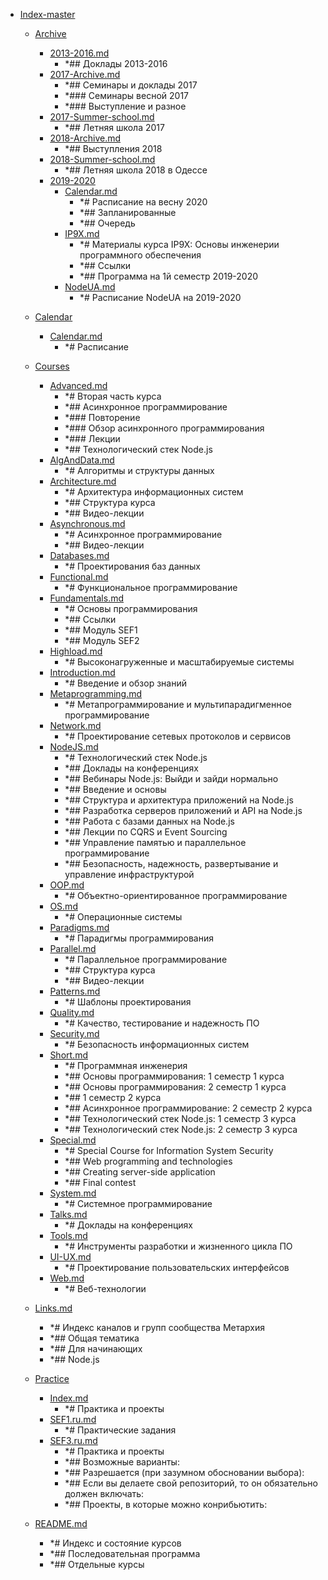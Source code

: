 - <a href = "E:\Node_projects\Node_Way\ArchivTSH_2\ArhivTimur_2\Index-master\cat.Index-master\dir.Index-master.md">Index-master</a>
    - <a href = "E:\Node_projects\Node_Way\ArchivTSH_2\ArhivTimur_2\Index-master\Archive\cat.Archive\dir.Archive.md">Archive</a>
        - <a href = "E:\Node_projects\Node_Way\ArchivTSH_2\ArhivTimur_2\Index-master\Archive\2013-2016.md">2013-2016.md</a>
            - *## Доклады 2013-2016
        - <a href = "E:\Node_projects\Node_Way\ArchivTSH_2\ArhivTimur_2\Index-master\Archive\2017-Archive.md">2017-Archive.md</a>
            - *## Семинары и доклады 2017
            - *### Семинары весной 2017
            - *### Выступление и разное
        - <a href = "E:\Node_projects\Node_Way\ArchivTSH_2\ArhivTimur_2\Index-master\Archive\2017-Summer-school.md">2017-Summer-school.md</a>
            - *## Летняя школа 2017
        - <a href = "E:\Node_projects\Node_Way\ArchivTSH_2\ArhivTimur_2\Index-master\Archive\2018-Archive.md">2018-Archive.md</a>
            - *## Выступления 2018
        - <a href = "E:\Node_projects\Node_Way\ArchivTSH_2\ArhivTimur_2\Index-master\Archive\2018-Summer-school.md">2018-Summer-school.md</a>
            - *## Летняя школа 2018 в Одессе
        - <a href = "E:\Node_projects\Node_Way\ArchivTSH_2\ArhivTimur_2\Index-master\Archive\2019-2020\cat.2019-2020\dir.2019-2020.md">2019-2020</a>
            - <a href = "E:\Node_projects\Node_Way\ArchivTSH_2\ArhivTimur_2\Index-master\Archive\2019-2020\Calendar.md">Calendar.md</a>
                - *# Расписание на весну 2020
                - *## Запланированные
                - *## Очередь
            - <a href = "E:\Node_projects\Node_Way\ArchivTSH_2\ArhivTimur_2\Index-master\Archive\2019-2020\IP9X.md">IP9X.md</a>
                - *# Материалы курса IP9X: Основы инженерии программного обеспечения
                - *## Ссылки
                - *## Программа на 1й семестр 2019-2020
            - <a href = "E:\Node_projects\Node_Way\ArchivTSH_2\ArhivTimur_2\Index-master\Archive\2019-2020\NodeUA.md">NodeUA.md</a>
                - *# Расписание NodeUA на 2019-2020
        
    
    - <a href = "E:\Node_projects\Node_Way\ArchivTSH_2\ArhivTimur_2\Index-master\Calendar\cat.Calendar\dir.Calendar.md">Calendar</a>
        - <a href = "E:\Node_projects\Node_Way\ArchivTSH_2\ArhivTimur_2\Index-master\Calendar\Calendar.md">Calendar.md</a>
            - *# Расписание
    
    - <a href = "E:\Node_projects\Node_Way\ArchivTSH_2\ArhivTimur_2\Index-master\Courses\cat.Courses\dir.Courses.md">Courses</a>
        - <a href = "E:\Node_projects\Node_Way\ArchivTSH_2\ArhivTimur_2\Index-master\Courses\Advanced.md">Advanced.md</a>
            - *# Вторая часть курса
            - *## Асинхронное программирование
            - *### Повторение
            - *### Обзор асинхронного программирования
            - *### Лекции
            - *## Технологический стек Node.js
        - <a href = "E:\Node_projects\Node_Way\ArchivTSH_2\ArhivTimur_2\Index-master\Courses\AlgAndData.md">AlgAndData.md</a>
            - *# Алгоритмы и структуры данных
        - <a href = "E:\Node_projects\Node_Way\ArchivTSH_2\ArhivTimur_2\Index-master\Courses\Architecture.md">Architecture.md</a>
            - *# Архитектура информационных систем
            - *## Структура курса
            - *## Видео-лекции
        - <a href = "E:\Node_projects\Node_Way\ArchivTSH_2\ArhivTimur_2\Index-master\Courses\Asynchronous.md">Asynchronous.md</a>
            - *# Асинхронное программирование
            - *## Видео-лекции
        - <a href = "E:\Node_projects\Node_Way\ArchivTSH_2\ArhivTimur_2\Index-master\Courses\Databases.md">Databases.md</a>
            - *# Проектирования баз данных
        - <a href = "E:\Node_projects\Node_Way\ArchivTSH_2\ArhivTimur_2\Index-master\Courses\Functional.md">Functional.md</a>
            - *# Функциональное программирование
        - <a href = "E:\Node_projects\Node_Way\ArchivTSH_2\ArhivTimur_2\Index-master\Courses\Fundamentals.md">Fundamentals.md</a>
            - *# Основы программирования
            - *## Ссылки
            - *## Модуль SEF1
            - *## Модуль SEF2
        - <a href = "E:\Node_projects\Node_Way\ArchivTSH_2\ArhivTimur_2\Index-master\Courses\Highload.md">Highload.md</a>
            - *# Высоконагруженные и масштабируемые системы
        - <a href = "E:\Node_projects\Node_Way\ArchivTSH_2\ArhivTimur_2\Index-master\Courses\Introduction.md">Introduction.md</a>
            - *# Введение и обзор знаний
        - <a href = "E:\Node_projects\Node_Way\ArchivTSH_2\ArhivTimur_2\Index-master\Courses\Metaprogramming.md">Metaprogramming.md</a>
            - *# Метапрограммирование и мультипарадигменное программирование
        - <a href = "E:\Node_projects\Node_Way\ArchivTSH_2\ArhivTimur_2\Index-master\Courses\Network.md">Network.md</a>
            - *# Проектирование сетевых протоколов и сервисов
        - <a href = "E:\Node_projects\Node_Way\ArchivTSH_2\ArhivTimur_2\Index-master\Courses\NodeJS.md">NodeJS.md</a>
            - *# Технологический стек Node.js
            - *## Доклады на конференциях
            - *## Вебинары Node.js: Выйди и зайди нормально
            - *## Введение и основы
            - *## Структура и архитектура приложений на Node.js
            - *## Разработка серверов приложений и API на Node.js
            - *## Работа с базами данных на Node.js
            - *## Лекции по CQRS и Event Sourcing
            - *## Управление памятью и параллельное программирование
            - *## Безопасность, надежность, развертывание и управление инфраструктурой
        - <a href = "E:\Node_projects\Node_Way\ArchivTSH_2\ArhivTimur_2\Index-master\Courses\OOP.md">OOP.md</a>
            - *# Объектно-ориентированное программирование
        - <a href = "E:\Node_projects\Node_Way\ArchivTSH_2\ArhivTimur_2\Index-master\Courses\OS.md">OS.md</a>
            - *# Операционные системы
        - <a href = "E:\Node_projects\Node_Way\ArchivTSH_2\ArhivTimur_2\Index-master\Courses\Paradigms.md">Paradigms.md</a>
            - *# Парадигмы программирования
        - <a href = "E:\Node_projects\Node_Way\ArchivTSH_2\ArhivTimur_2\Index-master\Courses\Parallel.md">Parallel.md</a>
            - *# Параллельное программирование
            - *## Структура курса
            - *## Видео-лекции
        - <a href = "E:\Node_projects\Node_Way\ArchivTSH_2\ArhivTimur_2\Index-master\Courses\Patterns.md">Patterns.md</a>
            - *# Шаблоны проектирования
        - <a href = "E:\Node_projects\Node_Way\ArchivTSH_2\ArhivTimur_2\Index-master\Courses\Quality.md">Quality.md</a>
            - *# Качество, тестирование и надежность ПО
        - <a href = "E:\Node_projects\Node_Way\ArchivTSH_2\ArhivTimur_2\Index-master\Courses\Security.md">Security.md</a>
            - *# Безопасность информационных систем
        - <a href = "E:\Node_projects\Node_Way\ArchivTSH_2\ArhivTimur_2\Index-master\Courses\Short.md">Short.md</a>
            - *# Программная инженерия
            - *## Основы программирования: 1 семестр 1 курса
            - *## Основы программирования: 2 семестр 1 курса
            - *## 1 семестр 2 курса
            - *## Асинхронное программирование: 2 семестр 2 курса
            - *## Технологический стек Node.js: 1 семестр 3 курса
            - *## Технологический стек Node.js: 2 семестр 3 курса
        - <a href = "E:\Node_projects\Node_Way\ArchivTSH_2\ArhivTimur_2\Index-master\Courses\Special.md">Special.md</a>
            - *# Special Course for Information System Security
            - *## Web programming and technologies
            - *## Creating server-side application
            - *## Final contest
        - <a href = "E:\Node_projects\Node_Way\ArchivTSH_2\ArhivTimur_2\Index-master\Courses\System.md">System.md</a>
            - *# Системное программирование
        - <a href = "E:\Node_projects\Node_Way\ArchivTSH_2\ArhivTimur_2\Index-master\Courses\Talks.md">Talks.md</a>
            - *# Доклады на конференциях
        - <a href = "E:\Node_projects\Node_Way\ArchivTSH_2\ArhivTimur_2\Index-master\Courses\Tools.md">Tools.md</a>
            - *# Инструменты разработки и жизненного цикла ПО
        - <a href = "E:\Node_projects\Node_Way\ArchivTSH_2\ArhivTimur_2\Index-master\Courses\UI-UX.md">UI-UX.md</a>
            - *# Проектирование пользовательских интерфейсов
        - <a href = "E:\Node_projects\Node_Way\ArchivTSH_2\ArhivTimur_2\Index-master\Courses\Web.md">Web.md</a>
            - *# Веб-технологии
    
    - <a href = "E:\Node_projects\Node_Way\ArchivTSH_2\ArhivTimur_2\Index-master\Links.md">Links.md</a>
        - *# Индекс каналов и групп сообщества Метархия
        - *## Общая тематика
        - *## Для начинающих
        - *## Node.js
    - <a href = "E:\Node_projects\Node_Way\ArchivTSH_2\ArhivTimur_2\Index-master\Practice\cat.Practice\dir.Practice.md">Practice</a>
        - <a href = "E:\Node_projects\Node_Way\ArchivTSH_2\ArhivTimur_2\Index-master\Practice\Index.md">Index.md</a>
            - *# Практика и проекты
        - <a href = "E:\Node_projects\Node_Way\ArchivTSH_2\ArhivTimur_2\Index-master\Practice\SEF1.ru.md">SEF1.ru.md</a>
            - *# Практические задания
        - <a href = "E:\Node_projects\Node_Way\ArchivTSH_2\ArhivTimur_2\Index-master\Practice\SEF3.ru.md">SEF3.ru.md</a>
            - *# Практика и проекты
            - *## Возможные варианты:
            - *## Разрешается (при зазумном обосновании выбора):
            - *## Если вы делаете свой репозиторий, то он обязательно должен включать:
            - *## Проекты, в которые можно конрибьютить:
    
    - <a href = "E:\Node_projects\Node_Way\ArchivTSH_2\ArhivTimur_2\Index-master\README.md">README.md</a>
        - *# Индекс и состояние курсов
        - *## Последовательная программа
        - *## Отдельные курсы
